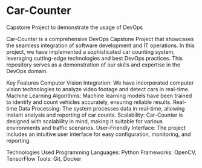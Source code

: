 # Car-Counter
Capstone Project to demonstrate the usage of DevOps

Car-Counter is a comprehensive DevOps Capstone Project that showcases the seamless integration of software development and IT operations. In this project, we have implemented a sophisticated car counting system, leveraging cutting-edge technologies and best DevOps practices. This repository serves as a demonstration of our skills and expertise in the DevOps domain.

Key Features
Computer Vision Integration: We have incorporated computer vision technologies to analyze video footage and detect cars in real-time.
Machine Learning Algorithms: Machine learning models have been trained to identify and count vehicles accurately, ensuring reliable results.
Real-time Data Processing: The system processes data in real-time, allowing instant analysis and reporting of car counts.
Scalability: Car-Counter is designed with scalability in mind, making it suitable for various environments and traffic scenarios.
User-Friendly Interface: The project includes an intuitive user interface for easy configuration, monitoring, and reporting.

Technologies Used
Programming Languages: Python
Frameworks: OpenCV, TensorFlow
Tools: Git, Docker


